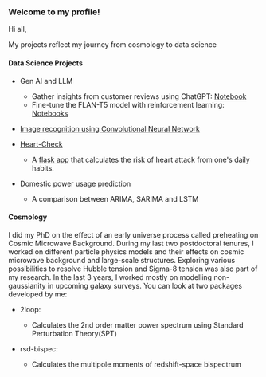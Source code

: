 ### Welcome to my profile!

Hi all, 

My projects reflect my journey from cosmology to data science 

#### Data Science Projects

- Gen AI and LLM
  - Gather insights from customer reviews using ChatGPT: [Notebook](https://github.com/arindam-mazumdar/chatgpt_review_analysis)
  - Fine-tune the FLAN-T5 model with reinforcement learning: [Notebooks](https://github.com/arindam-mazumdar/GenAI_with_LLM)
    
- <a href='https://github.com/arindam-mazumdar/image_classifiaction_cnn'> Image recognition using Convolutional Neural Network </a>
- <a href='https://github.com/arindam-mazumdar/heart-check'>Heart-Check</a>
  - A <a href='https://heart-check-cdc.herokuapp.com/'>flask app</a> that calculates the risk of heart attack from one's daily habits.
- Domestic power usage prediction
  - A comparison between ARIMA, SARIMA and LSTM

#### Cosmology

I did my PhD on the effect of an early universe process called preheating on Cosmic Microwave Background. During my last two postdoctoral tenures, I worked on different particle physics models and their effects on cosmic microwave background and large-scale structures. Exploring various possibilities to resolve Hubble tension and Sigma-8 tension was also part of my research. In the last 3 years, I worked mostly on modelling non-gaussianity in upcoming galaxy surveys.
You can look at two packages developed by me:

- 2loop:
    - Calculates the 2nd order matter power spectrum using Standard Perturbation Theory(SPT)

- rsd-bispec:
    - Calculates the multipole moments of redshift-space bispectrum
